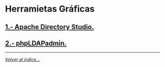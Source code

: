 # Herramietas Gráficas

## [1.- Apache Directory Studio.](./apacheDirectoryStudio)
## [2.- phpLDAPadmin.](./phpLdapAdmin)
<!-- ## [3.- Ejemplo.](./pgina/ds.ldif) -->
_________________________________________________
*[Volver al indice...](../README.md)*